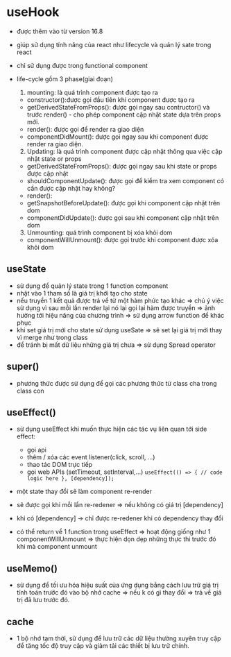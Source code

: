 # useHook

- được thêm vào từ version 16.8
- giúp sử dụng tính năng của react như lifecycle và quản lý sate trong react
- chỉ sử dụng được trong functional component
- life-cycle gồm 3 phase(giai đoạn)

  1. mounting: là quá trình component được tạo ra

  - constructor():được gọi đầu tiên khi component được tạo ra
  - getDerivedStateFromProps(): được gọi ngay sau contructor() và trước render() - cho phép component cập nhật state dựa trên props mới.
  - render(): được gọi để render ra giao diện
  - componentDidMount(): được gọi ngay sau khi component được render ra giao diện.

  2. Updating: là quá trình component được cập nhật thông qua việc cập nhật state or props

  - getDerivedStateFromProps(): được gọi ngay sau khi state or props được cập nhật
  - shouldComponentUpdate(): được gọi để kiểm tra xem component có cần được cập nhật hay không?
  - render():
  - getSnapshotBeforeUpdate(): được gọi khi component cập nhật trên dom
  - componentDidUpdate(): được gọi sau khi component cập nhật trên dom

  3. Unmounting: quá trình component bị xóa khỏi dom

  - componentWillUnmount(): được gọi trước khi component được xóa khỏi dom

## useState

- sử dụng để quản lý state trong 1 function component
- nhật vào 1 tham số là giá trị khởi tạo cho state
- nếu truyền 1 kết quả được trả về từ một hàm phức tạo khác => chú ý việc sử dụng vì sau mỗi lần render lại nó lại gọi lại hàm được truyền => ảnh hưởng tới hiệu năng của chương trình => sử dụng arrow function để khác phục
- khi set giá trị mới cho state sử dụng useSate => sẽ set lại giá trị mới thay vì merge như trong class
- để tránh bị mất dữ liệu những giá trị chưa => sử dụng Spread operator

## super()

- phương thức được sử dụng để gọi các phương thức từ class cha trong class con

## useEffect()

- sử dụng useEffect khi muốn thực hiện các tác vụ liên quan tới side effect:

  - gọi api
  - thêm / xóa các event listener(click, scroll, ...)
  - thao tác DOM trực tiếp
  - gọi web APIs (setTimeout, setInterval,...)
    `useEffect(() => {
        // code logic here
}, [dependency]);`

- một state thay đổi sẽ làm component re-render
- sẽ được gọi khi mỗi lần re-redener => nếu không có giá trị [dependency]
- khi có [dependency] -> chỉ được re-redener khi có dependency thay đổi
- có thể return về 1 function trong useEffect => hoạt động giống như 1 componentWillUnmount => thực hiện dọn dẹp những thực thi trước đó khi mà component unmount

## useMemo()

- sử dụng để tối ưu hóa hiệu suất của ứng dụng bằng cách lưu trữ giá trị tính toán trước đó vào bộ nhớ cache => nếu k có gì thay đổi => trả về giá trị đã lưu trước đó.

## cache

- 1 bộ nhớ tạm thời, sử dụng để lưu trữ các dữ liệu thường xuyên truy cập để tăng tốc độ truy cập và giảm tải các thiết bị lưu trữ chính.
